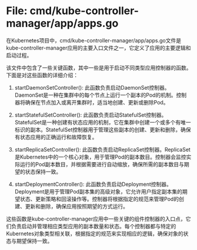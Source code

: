 # File: cmd/kube-controller-manager/app/apps.go

在Kubernetes项目中，cmd/kube-controller-manager/app/apps.go文件是kube-controller-manager应用的主要入口文件之一，它定义了应用的主要逻辑和启动过程。

该文件中包含了一些关键函数，其中一些是用于启动不同类型应用控制器的函数。下面是对这些函数的详细介绍：

1. startDaemonSetController():
   此函数负责启动DaemonSet控制器。DaemonSet是一种在集群中的每个节点上运行一个副本的Pod的机制。控制器将确保在节点加入或离开集群时，适当地创建、更新或删除Pod。

2. startStatefulSetController():
   此函数负责启动StatefulSet控制器。StatefulSet是一种创建有状态应用的机制，它在集群中创建一个或多个有唯一标识的副本。StatefulSet控制器用于管理这些副本的创建、更新和删除，确保有状态应用的正确运行和故障恢复。

3. startReplicaSetController():
   此函数负责启动ReplicaSet控制器。ReplicaSet是Kubernetes中的一个核心对象，用于管理Pod的副本数目。控制器会监控实际运行的Pod副本数目，并根据需要进行自动缩放，确保所需的副本数目与期望的状态保持一致。

4. startDeploymentController():
   此函数负责启动Deployment控制器。Deployment是用于管理Pod副本集的高级对象，它允许用户指定副本集的期望状态、更新策略和回滚操作等。控制器将根据指定的规范来管理Pod的创建、更新和删除，确保应用按照期望的方式运行。

这些函数是kube-controller-manager应用中一些关键的组件控制器的入口点，它们负责启动并管理相应类型应用的副本数量和状态。每个控制器都与特定的Kubernetes对象类型相关联，根据指定的规范来实现相应的逻辑，确保对象的状态与期望保持一致。

